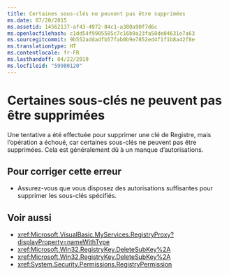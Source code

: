 ```yaml
---
title: Certaines sous-clés ne peuvent pas être supprimées
ms.date: 07/20/2015
ms.assetid: 14562137-af43-4972-84c1-a380a90f7d6c
ms.openlocfilehash: c1dd54f9905585c7c16b9a23fa58de04631e7a63
ms.sourcegitcommit: 9b552addadfb57fab0b9e7852ed4f1f1b8a42f8e
ms.translationtype: HT
ms.contentlocale: fr-FR
ms.lasthandoff: 04/22/2019
ms.locfileid: "59980120"
---
```

# <a name="some-subkeys-cannot-be-deleted"></a>Certaines sous-clés ne peuvent pas être supprimées
Une tentative a été effectuée pour supprimer une clé de Registre, mais l’opération a échoué, car certaines sous-clés ne peuvent pas être supprimées. Cela est généralement dû à un manque d’autorisations.  
  
## <a name="to-correct-this-error"></a>Pour corriger cette erreur  
  
-   Assurez-vous que vous disposez des autorisations suffisantes pour supprimer les sous-clés spécifiés.  
  
## <a name="see-also"></a>Voir aussi

- <xref:Microsoft.VisualBasic.MyServices.RegistryProxy?displayProperty=nameWithType>
- <xref:Microsoft.Win32.RegistryKey.DeleteSubKey%2A>
- <xref:Microsoft.Win32.RegistryKey.DeleteSubKey%2A>
- <xref:System.Security.Permissions.RegistryPermission>

